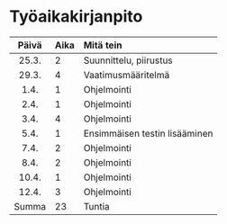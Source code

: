 # Työaikakirjanpito

| Päivä | Aika | Mitä tein |
| :----:|:-----| :-----|
| 25.3. | 2    | Suunnittelu, piirustus |
| 29.3. | 4    | Vaatimusmääritelmä |
| 1.4.  | 1    | Ohjelmointi |
| 2.4.  | 1    | Ohjelmointi |
| 3.4.  | 4    | Ohjelmointi |
| 5.4.  | 1    | Ensimmäisen testin lisääminen |
| 7.4.  | 2    | Ohjelmointi |
| 8.4.  | 2    | Ohjelmointi |
| 10.4. | 1    | Ohjelmointi |
| 12.4. | 3    | Ohjelmointi |
| Summa | 23   | Tuntia |
